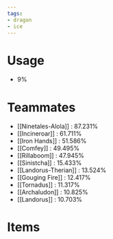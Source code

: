 ```yaml
---
tags:
- dragon
- ice
---
```

# Usage
- 9%
# Teammates
- [[Ninetales-Alola]] : 87.231%
- [[Incineroar]] : 61.711%
- [[Iron Hands]] : 51.586%
- [[Comfey]] : 49.495%
- [[Rillaboom]] : 47.945%
- [[Sinistcha]] : 15.433%
- [[Landorus-Therian]] : 13.524%
- [[Gouging Fire]] : 12.417%
- [[Tornadus]] : 11.317%
- [[Archaludon]] : 10.825%
- [[Landorus]] : 10.703%
# Items